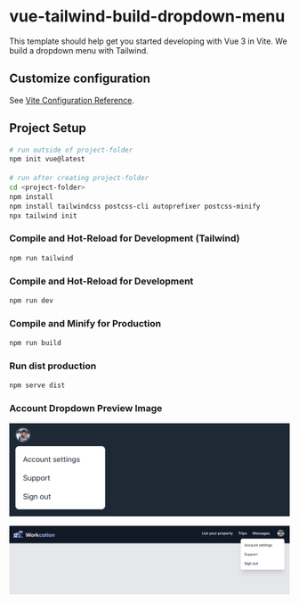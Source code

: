 # vue-tailwind-build-dropdown-menu

This template should help get you started developing with Vue 3 in Vite. 
We build a dropdown menu with Tailwind.

## Customize configuration

See [Vite Configuration Reference](https://vitejs.dev/config/).

## Project Setup

```sh
# run outside of project-folder
npm init vue@latest

# run after creating project-folder
cd <project-folder>
npm install
npm install tailwindcss postcss-cli autoprefixer postcss-minify
npx tailwind init
```

### Compile and Hot-Reload for Development (Tailwind)

```sh
npm run tailwind
```

### Compile and Hot-Reload for Development

```sh
npm run dev
```

### Compile and Minify for Production

```sh
npm run build
```

### Run dist production

```sh
npm serve dist
```

### Account Dropdown Preview Image
![Account Dropdown](account-dropdown.png "Account Dropdown")

![Account Dropdown in Navbar](account-dropdown-navbar.png "Account Dropdown in Navbar")